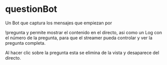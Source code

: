 # questionBot

Un Bot que captura los mensajes que empiezan por

!pregunta y permite mostrar el contenido en el directo,
asi como un Log con el número de la pregunta, para que el streamer pueda controlar
y ver la pregunta completa.

Al hacer clic sobre la pregunta esta se elimina de la vista y desaparece del directo.
